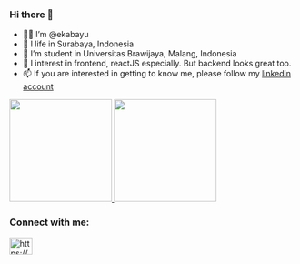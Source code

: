 ### Hi there 👋

- 👨‍💻 I’m @ekabayu
- 🌱 I life in Surabaya, Indonesia
- 🏫 I’m student in Universitas Brawijaya, Malang, Indonesia
- 👀 I interest in frontend, reactJS especially. But backend looks great too.
- 📫 If you are interested in getting to know me, please follow my [linkedin account](https://www.linkedin.com/in/eka-bayu-satriawan/)

<p align="left">
<a href="https://github.com/EBay12Y">
  <img height="180em" src="https://github-readme-stats-eight-theta.vercel.app/api?username=EBay12Y&show_icons=true&theme=algolia&include_all_commits=true&count_private=true"/>
  <img height="180em" src="https://github-readme-stats-eight-theta.vercel.app/api/top-langs/?username=EBay12Y&layout=compact&langs_count=8&theme=algolia"/>
</a>
</p>

<h3 align="left">Connect with me:</h3>
<p align="left">
<a href="https://linkedin.com/in/https://www.linkedin.com/in/eka-bayu-satriawan/" target="blank"><img align="center" src="https://raw.githubusercontent.com/rahuldkjain/github-profile-readme-generator/master/src/images/icons/Social/linked-in-alt.svg" alt="https://www.linkedin.com/in/eka-bayu-satriawan/" height="30" width="40" /></a>
</p>
